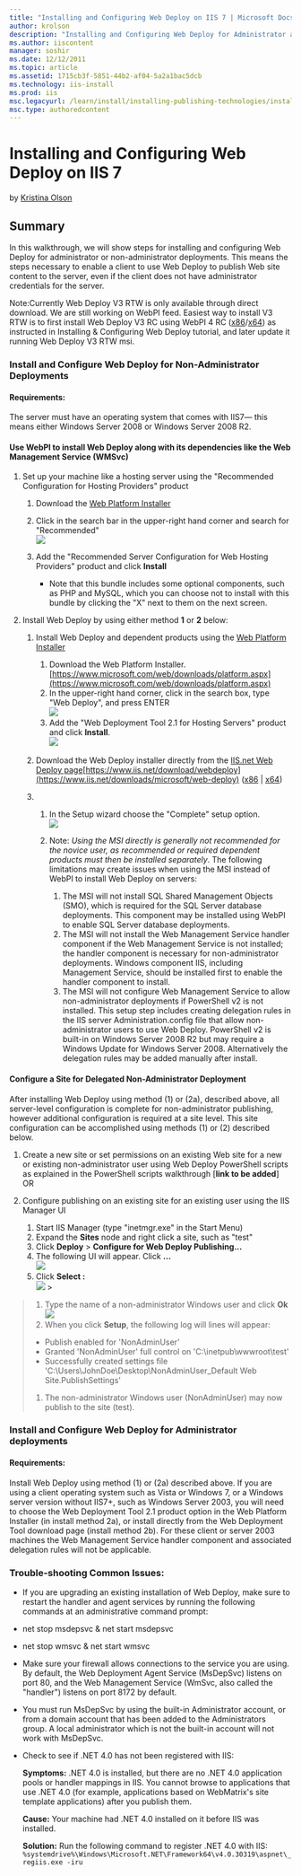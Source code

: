 ```yaml
---
title: "Installing and Configuring Web Deploy on IIS 7 | Microsoft Docs"
author: krolson
description: "Installing and Configuring Web Deploy for Administrator and non-administrator Deployments Summary In this walkthrough, we will show steps for installing and..."
ms.author: iiscontent
manager: soshir
ms.date: 12/12/2011
ms.topic: article
ms.assetid: 1715cb3f-5851-44b2-af04-5a2a1bac5dcb
ms.technology: iis-install
ms.prod: iis
msc.legacyurl: /learn/install/installing-publishing-technologies/installing-and-configuring-web-deploy
msc.type: authoredcontent
---
```

Installing and Configuring Web Deploy on IIS 7
====================
by [Kristina Olson](https://github.com/krolson)

## Summary

In this walkthrough, we will show steps for installing and configuring Web Deploy for administrator or non-administrator deployments. This means the steps necessary to enable a client to use Web Deploy to publish Web site content to the server, even if the client does not have administrator credentials for the server.

Note:Currently Web Deploy V3 RTW is only available through direct download. We are still working on WebPI feed. Easiest way to install V3 RTW is to first install Web Deploy V3 RC using WebPI 4 RC ([x86](https://download.microsoft.com/download/C/4/9/C4963E95-B3E7-4520-BD87-86BFEED90A1E/WebPlatformInstaller_x86.msi)/[x64](https://download.microsoft.com/download/C/4/9/C4963E95-B3E7-4520-BD87-86BFEED90A1E/WebPlatformInstaller_amd64.msi)) as instructed in  Installing &amp; Configuring Web Deploy tutorial, and later update it running Web Deploy V3 RTW msi.

### Install and Configure Web Deploy for Non-Administrator Deployments

#### Requirements:

The server must have an operating system that comes with IIS7— this means either Windows Server 2008 or Windows Server 2008 R2.

#### Use WebPI to install Web Deploy along with its dependencies like the Web Management Service (WMSvc)

1. Set up your machine like a hosting server using the "Recommended Configuration for Hosting Providers" product 

    1. Download the [Web Platform Installer](https://www.microsoft.com/web/downloads/platform.aspx)
    2. Click in the search bar in the upper-right hand corner and search for "Recommended"  
        [![](installing-and-configuring-web-deploy/_static/image2.png)](installing-and-configuring-web-deploy/_static/image1.png)
    3. Add the "Recommended Server Configuration for Web Hosting Providers" product and click **Install**

        - Note that this bundle includes some optional components, such as PHP and MySQL, which you can choose not to install with this bundle by clicking the "X" next to them on the next screen.
2. Install Web Deploy by using either method **1** or **2** below: 

    1. Install Web Deploy and dependent products using the [Web Platform Installer](https://www.microsoft.com/web/downloads/platform.aspx)

        1. Download the Web Platform Installer. [https://www.microsoft.com/web/downloads/platform.aspx](https://www.microsoft.com/web/downloads/platform.aspx)
        2. In the upper-right hand corner, click in the search box, type "Web Deploy", and press ENTER  
            [![](installing-and-configuring-web-deploy/_static/image4.png)](installing-and-configuring-web-deploy/_static/image3.png)
        3. Add the "Web Deployment Tool 2.1 for Hosting Servers" product and click **Install**.  
            ![](installing-and-configuring-web-deploy/_static/image5.png)
    2. Download the Web Deploy installer directly from the [IIS.net Web Deploy page](https://www.iis.net/downloads/microsoft/web-deploy)[https://www.iis.net/download/webdeploy](https://www.iis.net/downloads/microsoft/web-deploy) ([x86](https://go.microsoft.com/fwlink/?LinkId=209115) | [x64](https://go.microsoft.com/fwlink/?LinkId=209116))

    1. 1. In the Setup wizard choose the "Complete" setup option.  
             [![](installing-and-configuring-web-deploy/_static/image7.png)](installing-and-configuring-web-deploy/_static/image6.png)
        2. Note: *Using the MSI directly is generally not recommended for the novice user, as recommended or required dependent products must then be installed separately*. The following limitations may create issues when using the MSI instead of WebPI to install Web Deploy on servers: 

            1. The MSI will not install SQL Shared Management Objects (SMO), which is required for the SQL Server database deployments. This component may be installed using WebPI to enable SQL Server database deployments.
            2. The MSI will not install the Web Management Service handler component if the Web Management Service is not installed; the handler component is necessary for non-administrator deployments. Windows component IIS, including Management Service, should be installed first to enable the handler component to install.
            3. The MSI will not configure Web Management Service to allow non-administrator deployments if PowerShell v2 is not installed. This setup step includes creating delegation rules in the IIS server Administration.config file that allow non-administrator users to use Web Deploy. PowerShell v2 is built-in on Windows Server 2008 R2 but may require a Windows Update for Windows Server 2008. Alternatively the delegation rules may be added manually after install.

#### Configure a Site for Delegated Non-Administrator Deployment

After installing Web Deploy using method (1) or (2a), described above, all server-level configuration is complete for non-administrator publishing, however additional configuration is required at a site level. This site configuration can be accomplished using methods (1) or (2) described below.

1. Create a new site or set permissions on an existing Web site for a new or existing non-administrator user using Web Deploy PowerShell scripts as explained in the PowerShell scripts walkthrough [**link to be added**] OR
2. Configure publishing on an existing site for an existing user using the IIS Manager UI 

    1. Start IIS Manager (type "inetmgr.exe" in the Start Menu)
    2. Expand the **Sites** node and right click a site, such as "test"
    3. Click **Deploy** &gt; **Configure for Web Deploy Publishing...**
    4. The following UI will appear. Click **...**   
        [![](installing-and-configuring-web-deploy/_static/image9.png)](installing-and-configuring-web-deploy/_static/image8.png)
    5. Click **Select :**   
        [![](installing-and-configuring-web-deploy/_static/image11.png)](installing-and-configuring-web-deploy/_static/image10.png) &gt;

> 1. Type the name of a non-administrator Windows user and click **Ok**   
>     [![](installing-and-configuring-web-deploy/_static/image13.png)](installing-and-configuring-web-deploy/_static/image12.png)
> 2. When you click **Setup**, the following log will lines will appear:
> 
> - Publish enabled for 'NonAdminUser'
> - Granted 'NonAdminUser' full control on 'C:\inetpub\wwwroot\test'
> - Successfully created settings file 'C:\Users\JohnDoe\Desktop\NonAdminUser\_Default Web Site.PublishSettings'
> 
> 1. The non-administrator Windows user (NonAdminUser) may now publish to the site (test).


### Install and Configure Web Deploy for Administrator deployments

#### Requirements:

Install Web Deploy using method (1) or (2a) described above. If you are using a client operating system such as Vista or Windows 7, or a Windows server version without IIS7+, such as Windows Server 2003, you will need to choose the Web Deployment Tool 2.1 product option in the Web Platform Installer (in install method 2a), or install directly from the Web Deployment Tool download page (install method 2b). For these client or server 2003 machines the Web Management Service handler component and associated delegation rules will not be applicable.

### Trouble-shooting Common Issues:

- If you are upgrading an existing installation of Web Deploy, make sure to restart the handler and agent services by running the following commands at an administrative command prompt:
- net stop msdepsvc &amp; net start msdepsvc
- net stop wmsvc &amp; net start wmsvc
- Make sure your firewall allows connections to the service you are using. By default, the Web Deployment Agent Service (MsDepSvc) listens on port 80, and the Web Management Service (WmSvc, also called the "handler") listens on port 8172 by default.
- You must run MsDepSvc by using the built-in Administrator account, or from a domain account that has been added to the Administrators group. A local administrator which is not the built-in account will not work with MsDepSvc.
- Check to see if .NET 4.0 has not been registered with IIS: 

    **Symptoms:** .NET 4.0 is installed, but there are no .NET 4.0 application pools or handler mappings in IIS. You cannot browse to applications that use .NET 4.0 (for example, applications based on WebMatrix's site template applications) after you publish them.

    **Cause:** Your machine had .NET 4.0 installed on it before IIS was installed.

    **Solution:** Run the following command to register .NET 4.0 with IIS: `%systemdrive%\Windows\Microsoft.NET\Framework64\v4.0.30319\aspnet\_regiis.exe -iru`